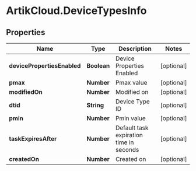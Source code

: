 # ArtikCloud.DeviceTypesInfo

## Properties
Name | Type | Description | Notes
------------ | ------------- | ------------- | -------------
**devicePropertiesEnabled** | **Boolean** | Device Properties Enabled | [optional] 
**pmax** | **Number** | Pmax value | [optional] 
**modifiedOn** | **Number** | Modified on | [optional] 
**dtid** | **String** | Device Type ID | [optional] 
**pmin** | **Number** | Pmin value | [optional] 
**taskExpiresAfter** | **Number** | Default task expiration time in seconds | [optional] 
**createdOn** | **Number** | Created on | [optional] 


